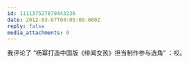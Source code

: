 ```yaml
---
id: 111137527879443236
date: 2012-03-07T04:05:00.000Z
reply: false
media_attachments: 0
---
```


我评论了 “杨幂打造中国版《绯闻女孩》担当制作参与选角” ：哎。 ​​​​

